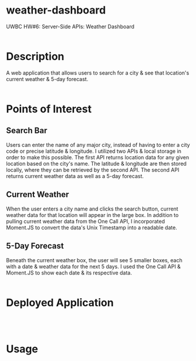 # weather-dashboard
UWBC HW#6: Server-Side APIs: Weather Dashboard
<br>
<br>

# Description
A web application that allows users to search for a city & see that location's current weather & 5-day forecast. 
<br>
<br>

# Points of Interest
## Search Bar
Users can enter the name of any major city, instead of having to enter a city code or precise latitude & longitude. 
I utilized two APIs & local storage in order to make this possible. The first API returns location data for any given location based on the city's name. The latitude & longitude are then stored locally, where they can be retrieved by the second API. The second API returns current weather data as well as a 5-day forecast.
<br>

## Current Weather
When the user enters a city name and clicks the search button, current weather data for that location will appear in the large box. 
In addition to pulling current weather data from the One Call API, I incorporated Moment.JS to convert the data's Unix Timestamp into a readable date.
<br>

## 5-Day Forecast
Beneath the current weather box, the user will see 5 smaller boxes, each with a date & weather data for the next 5 days.
I used the One Call API & Moment.JS to show each date & its respective data. 
<br>
<br>

# Deployed Application

<br>
<br>

# Usage

<br>
<br>